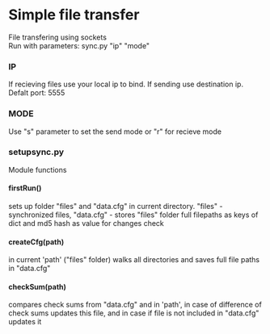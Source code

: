 # Simple file transfer
File transfering using sockets<br>
Run with parameters: sync.py "ip" "mode"<br>
<h3>IP</h3>If recieving files use your local ip to bind. If sending use destination ip. Defalt port: 5555<br>
<h3>MODE</h3> Use "s" parameter to set the send mode or "r" for recieve mode
<h3>setupsync.py</h3> Module functions 
<h4>firstRun()</h4>sets up folder "files" and "data.cfg" in current directory. "files" - synchronized files, "data.cfg" - stores "files" folder full filepaths as keys of dict and md5 hash as value for changes check
<h4>createCfg(path)</h4>in current 'path' ("files" folder) walks all directories and saves full file paths in "data.cfg"
<h4>checkSum(path)</h4>compares check sums from "data.cfg" and in 'path', in case of difference of check sums updates this file, and in case if file is not included in "data.cfg" updates it

